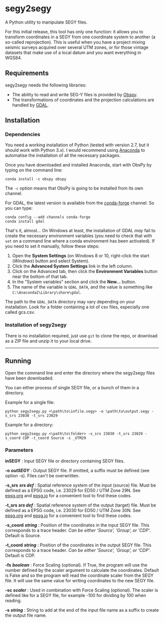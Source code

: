 # segy2segy

A Python utility to manipulate SEGY files.

For this initial release, this tool has only one function: it allows you to transform coordinates in a SEGY from one coordinate system to another (a so-called reprojection). This is useful when you have a project mixing seismic surveys acquired over several UTM zones, or for those vintage datasets that make use of a local datum and you want everything in WGS84.

## Requirements

segy2segy needs the following libraries:

- The ability to read and write SEG-Y files is provided by [Obspy](http://docs.obspy.org).
- The transformations of coordinates and the projection calculations are handled by [GDAL](http://www.gdal.org/).

## Installation

### Dependencies

You need a working installation of Python (tested with version 2.7, but it should work with Python 3.x). I would recommend using [Anaconda](https://www.continuum.io/downloads) to automatise the installation of all the necessary packages.

Once you have downloaded and installed Anaconda, start with ObsPy by typing on the command line:

    conda install -c obspy obspy

The `-c` option means that ObsPy is going to be installed from its own channel.

For GDAL, the latest version is available from the [conda-forge](https://conda-forge.github.io/) channel. So you can type:

    conda config --add channels conda-forge
    conda install gdal

That's it, almost... On Windows at least, the installation of GDAL *may* fail to create the necessary environment variables (you need to check that with `set` on a command line where a conda environment has been activated). If you need to set it manually, follow these steps:

  1. Open the **System Settings** (on Windows 8 or 10, right-click the start (*Windows*) button and select System).
  2. Click the **Advanced System Settings** link in the left column.
  3. Click on the Advanced tab, then click the **Environment Variables** button near the bottom of that tab.
  4. In the "System variables" section and click the **New...** button.
  5. The name of the variable is `GDAL_DATA`, and the value is something like `C:\Anaconda2\Library\share\gdal`.

The path to the `GDAL_DATA` directory may vary depending on your installation. Look for a folder containing a lot of csv files, especially one called gcs.csv.

### Installation of segy2segy

There is no installation required, just use `git` to clone the repo, or download as a ZIP file and unzip it to your local drive.

----------

## Running

Open the command line and enter the directory where the segy2segy files have been downloaded.

You can either process of single SEGY file, or a bunch of them in a directory.

Example for a single file:

    python segy2segy.py <\path\to\infile.segy> -o \path\to\output.segy -s_srs 23030 -t_srs 23029

Example for a directory:

    python segy2segy.py <\path\to\folder> -s_srs 23030 -t_srs 23029 -s_coord CDP -t_coord Source -s _UTM29

### Parameters

**inSEGY** : Input SEGY file or directory containing SEGY files.

**-o** ***outSEGY*** : Output SEGY file. If omitted, a suffix must be defined (see option -s). Files can't be overwritten.

**-s_srs** ***srs def*** : Spatial reference system of the input (source) file. Must be defined as
  a EPSG code, i.e. 23029 for ED50 / UTM Zone 29N. See [epsg.org](http://www.epsg.org) and [epsg.io](http://epsg.io) for a convenient tool to find these codes.

**-t_srs** ***srs def*** : Spatial reference system of the output (target) file. Must be defined
  as a EPSG code, i.e. 23030 for ED50 / UTM Zone 30N. See [epsg.org](http://www.epsg.org) and [epsg.io](http://epsg.io) for a convenient tool to find these codes.

**-s_coord** ***string*** : Position of the coordinates in the input SEGY file. This corresponds to a trace header. *Can be either 'Source', 'Group', or 'CDP'*. Default is Source.

**-t_coord** ***string*** : Position of the coordinates in the output SEGY file. This corresponds to a trace header. *Can be either 'Source', 'Group', or 'CDP'*. Default is CDP.

**-fs** ***boolean*** : Force Scaling (optional). If True, the program will use the number defined by the scaler argument to calculate the coordinates. Default is False and so the program will read the coordinate scaler from the SEGY file. It will use the same value for writing coordinates to the new SEGY file.

**-sc** ***scaler*** : Used in combination with Force Scaling (optional). The scaler is defined like for a SEGY file, for example -100 for dividing by 100 when reading.

**-s** ***string*** : String to add at the end of the input file name as a suffix to create the output file name.
